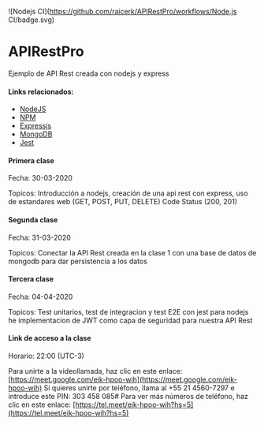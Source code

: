 ![Nodejs CI](https://github.com/raicerk/APIRestPro/workflows/Node.js CI/badge.svg)

# APIRestPro

Ejemplo de API Rest creada con nodejs y express

#### Links relacionados: 
* [NodeJS](https://nodejs.org/es/download/)
* [NPM](https://npmjs.com)
* [Expressjs](https://expressjs.com/en/starter/hello-world.html)
* [MongoDB](https://www.mongodb.com/download-center/community)
* [Jest](http://jestjs.io)




#### Primera clase
Fecha: 30-03-2020

Topicos: Introducción a nodejs, creación de una api rest con express, uso de estandares web (GET, POST, PUT, DELETE) Code Status (200, 201)

#### Segunda clase
Fecha: 31-03-2020

Topicos: Conectar la API Rest creada en la clase 1 con una base de datos de mongodb para dar persistencia a los datos

#### Tercera clase
Fecha: 04-04-2020

Topicos: Test unitarios, test de integracion y test E2E con jest para nodejs he implementacion de JWT como capa de seguridad para nuestra API Rest



#### Link de acceso a la clase

Horario: 22:00 (UTC-3)

Para unirte a la videollamada, haz clic en este enlace: [https://meet.google.com/eik-hpoo-wih](https://meet.google.com/eik-hpoo-wih)
Si quieres unirte por teléfono, llama al +55 21 4560-7297 e introduce este PIN: 303 458 085#
Para ver más números de teléfono, haz clic en este enlace: [https://tel.meet/eik-hpoo-wih?hs=5](https://tel.meet/eik-hpoo-wih?hs=5)
